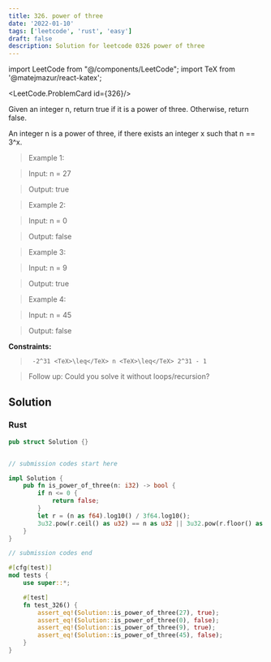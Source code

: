 ```yaml
---
title: 326. power of three
date: '2022-01-10'
tags: ['leetcode', 'rust', 'easy']
draft: false
description: Solution for leetcode 0326 power of three
---
```

import LeetCode from "@/components/LeetCode";
import TeX from '@matejmazur/react-katex';

<LeetCode.ProblemCard id={326}/>
 

  Given an integer n, return true if it is a power of three. Otherwise, return false.

  An integer n is a power of three, if there exists an integer x such that n <TeX>=</TeX><TeX>=</TeX> 3^x.

   

 >   Example 1:

 >   Input: n <TeX>=</TeX> 27

 >   Output: true

 >   Example 2:

 >   Input: n <TeX>=</TeX> 0

 >   Output: false

 >   Example 3:

 >   Input: n <TeX>=</TeX> 9

 >   Output: true

 >   Example 4:

 >   Input: n <TeX>=</TeX> 45

 >   Output: false

   

  **Constraints:**

  

 >   	-2^31 <TeX>\leq</TeX> n <TeX>\leq</TeX> 2^31 - 1

  

   

 >   Follow up: Could you solve it without loops/recursion?


## Solution
### Rust
```rust
pub struct Solution {}


// submission codes start here

impl Solution {
    pub fn is_power_of_three(n: i32) -> bool {
        if n <= 0 {
            return false;
        }
        let r = (n as f64).log10() / 3f64.log10();
        3u32.pow(r.ceil() as u32) == n as u32 || 3u32.pow(r.floor() as u32) == n as u32
    }
}

// submission codes end

#[cfg(test)]
mod tests {
    use super::*;

    #[test]
    fn test_326() {
        assert_eq!(Solution::is_power_of_three(27), true);
        assert_eq!(Solution::is_power_of_three(0), false);
        assert_eq!(Solution::is_power_of_three(9), true);
        assert_eq!(Solution::is_power_of_three(45), false);
    }
}

```

